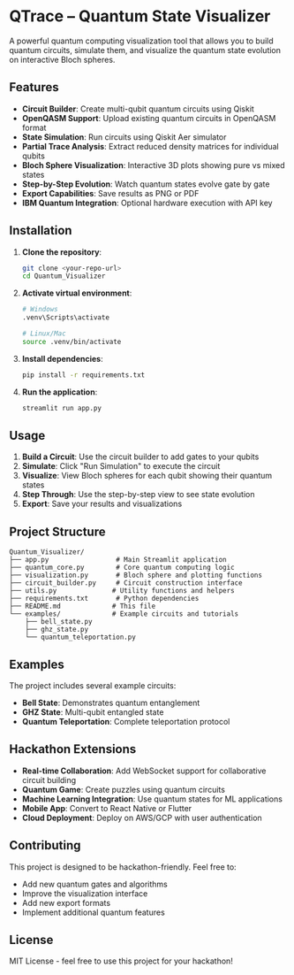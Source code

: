 # QTrace – Quantum State Visualizer

A powerful quantum computing visualization tool that allows you to build quantum circuits, simulate them, and visualize the quantum state evolution on interactive Bloch spheres.

## Features

- **Circuit Builder**: Create multi-qubit quantum circuits using Qiskit
- **OpenQASM Support**: Upload existing quantum circuits in OpenQASM format
- **State Simulation**: Run circuits using Qiskit Aer simulator
- **Partial Trace Analysis**: Extract reduced density matrices for individual qubits
- **Bloch Sphere Visualization**: Interactive 3D plots showing pure vs mixed states
- **Step-by-Step Evolution**: Watch quantum states evolve gate by gate
- **Export Capabilities**: Save results as PNG or PDF
- **IBM Quantum Integration**: Optional hardware execution with API key

## Installation

1. **Clone the repository**:
   ```bash
   git clone <your-repo-url>
   cd Quantum_Visualizer
   ```

2. **Activate virtual environment**:
   ```bash
   # Windows
   .venv\Scripts\activate
   
   # Linux/Mac
   source .venv/bin/activate
   ```

3. **Install dependencies**:
   ```bash
   pip install -r requirements.txt
   ```

4. **Run the application**:
   ```bash
   streamlit run app.py
   ```

## Usage

1. **Build a Circuit**: Use the circuit builder to add gates to your qubits
2. **Simulate**: Click "Run Simulation" to execute the circuit
3. **Visualize**: View Bloch spheres for each qubit showing their quantum states
4. **Step Through**: Use the step-by-step view to see state evolution
5. **Export**: Save your results and visualizations

## Project Structure

```
Quantum_Visualizer/
├── app.py                 # Main Streamlit application
├── quantum_core.py        # Core quantum computing logic
├── visualization.py       # Bloch sphere and plotting functions
├── circuit_builder.py     # Circuit construction interface
├── utils.py              # Utility functions and helpers
├── requirements.txt       # Python dependencies
├── README.md             # This file
└── examples/             # Example circuits and tutorials
    ├── bell_state.py
    ├── ghz_state.py
    └── quantum_teleportation.py
```

## Examples

The project includes several example circuits:
- **Bell State**: Demonstrates quantum entanglement
- **GHZ State**: Multi-qubit entangled state
- **Quantum Teleportation**: Complete teleportation protocol

## Hackathon Extensions

- **Real-time Collaboration**: Add WebSocket support for collaborative circuit building
- **Quantum Game**: Create puzzles using quantum circuits
- **Machine Learning Integration**: Use quantum states for ML applications
- **Mobile App**: Convert to React Native or Flutter
- **Cloud Deployment**: Deploy on AWS/GCP with user authentication

## Contributing

This project is designed to be hackathon-friendly. Feel free to:
- Add new quantum gates and algorithms
- Improve the visualization interface
- Add new export formats
- Implement additional quantum features

## License

MIT License - feel free to use this project for your hackathon!

